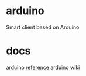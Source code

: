 # arduino
Smart client based on Arduino

# docs
[arduino reference](http://arduino.cc/en/reference/homePage)
[arduino wiki](http://wiki.geek-workshop.com/doku.php?id=arduino:arduino_language_reference)
